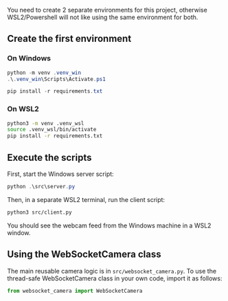 You need to create 2 separate environments for this project, otherwise WSL2/Powershell will not like using the same environment for both.

## Create the first environment

### On Windows
```powershell
python -m venv .venv_win
.\.venv_win\Scripts\Activate.ps1

pip install -r requirements.txt
```

### On WSL2
```bash
python3 -m venv .venv_wsl
source .venv_wsl/bin/activate
pip install -r requirements.txt
```


## Execute the scripts

First, start the Windows server script:
```powershell
python .\src\server.py
```

Then, in a separate WSL2 terminal, run the client script:
```bash
python3 src/client.py
```

You should see the webcam feed from the Windows machine in a WSL2 window.

## Using the WebSocketCamera class

The main reusable camera logic is in `src/websocket_camera.py`.
To use the thread-safe WebSocketCamera class in your own code, import it as follows:

```python
from websocket_camera import WebSocketCamera
```


